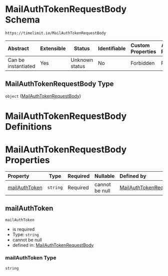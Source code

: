 # MailAuthTokenRequestBody Schema

```txt
https://timelimit.io/MailAuthTokenRequestBody
```




| Abstract            | Extensible | Status         | Identifiable | Custom Properties | Additional Properties | Access Restrictions | Defined In                                                                                          |
| :------------------ | ---------- | -------------- | ------------ | :---------------- | --------------------- | ------------------- | --------------------------------------------------------------------------------------------------- |
| Can be instantiated | Yes        | Unknown status | No           | Forbidden         | Forbidden             | none                | [MailAuthTokenRequestBody.schema.json](MailAuthTokenRequestBody.schema.json "open original schema") |

## MailAuthTokenRequestBody Type

`object` ([MailAuthTokenRequestBody](mailauthtokenrequestbody.md))

# MailAuthTokenRequestBody Definitions

# MailAuthTokenRequestBody Properties

| Property                        | Type     | Required | Nullable       | Defined by                                                                                                                                                      |
| :------------------------------ | -------- | -------- | -------------- | :-------------------------------------------------------------------------------------------------------------------------------------------------------------- |
| [mailAuthToken](#mailAuthToken) | `string` | Required | cannot be null | [MailAuthTokenRequestBody](mailauthtokenrequestbody-properties-mailauthtoken.md "https&#x3A;//timelimit.io/MailAuthTokenRequestBody#/properties/mailAuthToken") |

## mailAuthToken




`mailAuthToken`

-   is required
-   Type: `string`
-   cannot be null
-   defined in: [MailAuthTokenRequestBody](mailauthtokenrequestbody-properties-mailauthtoken.md "https&#x3A;//timelimit.io/MailAuthTokenRequestBody#/properties/mailAuthToken")

### mailAuthToken Type

`string`
